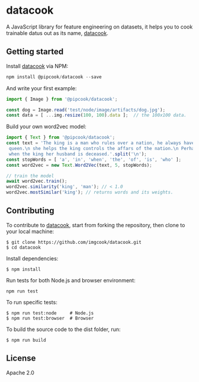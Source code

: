 # datacook

A JavaScript library for feature engineering on datasets, it helps you to cook trainable datus out
as its name, [datacook][].

## Getting started

Install [datacook][] via NPM:

```js
npm install @pipcook/datacook --save
```

And write your first example:

```js
import { Image } from '@pipcook/datacook';

const dog = Image.read('test/node/image/artifacts/dog.jpg');
const data = [ ...img.resize(100, 100).data ];  // the 100x100 data.
```

Build your own word2vec model:

```js
import { Text } from '@pipcook/datacook';
const text = 'The king is a man who rules over a nation, he always have a woman beside him called the\
 queen.\n she helps the king controls the affars of the nation.\n Perhaps, she acclaimed the position of a king\
 when the king her husband is deceased.'.split('\n');
const stopWords = [ 'a', 'in', 'when', 'the', 'of', 'is', 'who' ];
const word2vec = new Text.Word2Vec(text, 5, stopWords);

// train the model
await word2vec.train();
word2vec.similarity('king', 'man'); // < 1.0
word2vec.mostSimilar('king'); // returns words and its weights.
```

## Contributing

To contribute to [datacook][], start from forking the repository, then clone to your local machine:

```shell
$ git clone https://github.com/imgcook/datacook.git
$ cd datacook
```

Install dependencies:

```shell
$ npm install
```

Run tests for both Node.js and browser environment:

```shell
npm run test
```

To run specific tests:

```shell
$ npm run test:node     # Node.js
$ npm run test:browser  # Browser
```

To build the source code to the dist folder, run:

```shell
$ npm run build
```

## License

Apache 2.0

[datacook]: https://github.com/imgcook/datacook
